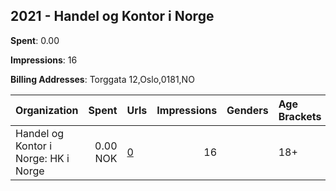 ## 2021 - Handel og Kontor i Norge 
**Spent**: 0.00

**Impressions**: 16

**Billing Addresses**: Torggata 12,Oslo,0181,NO

|Organization|Spent|Urls|Impressions|Genders|Age Brackets|Country Codes|
|:---|---:|:---|---:|:---|:---|:---|
|Handel og Kontor i Norge: HK i Norge|0.00 NOK|[0](https://www.snap.com/political-ads/asset/46861c6e23f710fddb65a77f63625806dcbe34207b66ae683cb0860c698955ea?mediaType=png)|16||18+|norway|
